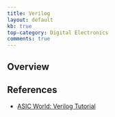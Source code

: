 ```yaml
---
title: Verilog
layout: default
kb: true
top-category: Digital Electronics
comments: true
---
```


## Overview

## References

- [ASIC World: Verilog Tutorial](http://www.asic-world.com/verilog/veritut.html)
